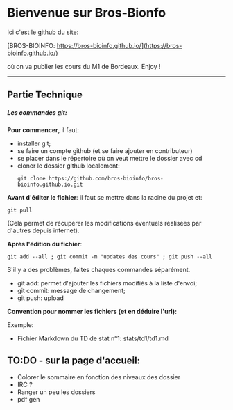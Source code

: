 # Bienvenue sur Bros-Bionfo

Ici  c'est le github du site:

[BROS-BIOINFO: https://bros-bioinfo.github.io/](https://bros-bioinfo.github.io/)


où on va publier les cours du M1 de Bordeaux. Enjoy !

------

## Partie Technique

##### Les commandes git:

**Pour commencer**, il faut:
- installer git;
- se faire un compte github (et se faire ajouter en contributeur)
- se placer dans le répertoire où on veut mettre le dossier avec cd
- cloner le dossier github localement:
  ```shell
  git clone https://github.com/bros-bioinfo/bros-bioinfo.github.io.git
  ```



**Avant d'éditer le fichier**: il faut se mettre dans la racine du projet et:
```shell
git pull
```
(Cela permet de récupérer les modifications éventuels réalisées par d'autres depuis internet).


**Après l'édition du fichier**:
```shell
git add --all ; git commit -m "updates des cours" ; git push --all
```
S'il y a des problèmes, faites chaques commandes séparément.
- git add: permet d'ajouter les fichiers modifiés à la liste d'envoi;
- git commit: message de changement;
- git push: upload


**Convention pour nommer les fichiers (et en déduire l'url):**

Exemple:
- Fichier Markdown du TD de stat n°1: stats/td1/td1.md




## TO:DO - sur la page d'accueil:
- Colorer le sommaire en fonction des niveaux des dossier
- IRC ?
- Ranger un peu les dossiers
- pdf gen

